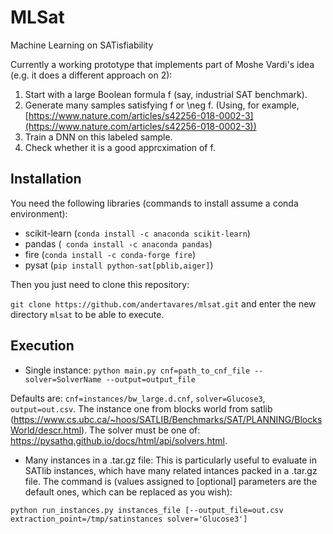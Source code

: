 # MLSat
Machine Learning on SATisfiability

Currently a working prototype that implements part of Moshe Vardi's idea (e.g. it does a different approach on 2):

1. Start with a large Boolean formula f (say, industrial SAT benchmark).
2. Generate many samples satisfying f or \neg f.
(Using, for example, [https://www.nature.com/articles/s42256-018-0002-3](https://www.nature.com/articles/s42256-018-0002-3))
3. Train a DNN on this labeled sample.
4. Check whether it is a good apprcximation of f.

## Installation

You need the following libraries (commands to install assume a conda environment):

* scikit-learn (`conda install -c anaconda scikit-learn`)
* pandas (` conda install -c anaconda pandas`)
* fire (`conda install -c conda-forge fire`)
* pysat (`pip install python-sat[pblib,aiger]`)

Then you just need to clone this repository:

`git clone https://github.com/andertavares/mlsat.git` and enter the new directory `mlsat` to be able to execute.

## Execution

* Single instance: 
`python main.py cnf=path_to_cnf_file --solver=SolverName --output=output_file`

Defaults are: `cnf=instances/bw_large.d.cnf`, `solver=Glucose3`, `output=out.csv`. The instance one from blocks world from satlib (https://www.cs.ubc.ca/~hoos/SATLIB/Benchmarks/SAT/PLANNING/BlocksWorld/descr.html). The solver must be one of: https://pysathq.github.io/docs/html/api/solvers.html.

* Many instances in a .tar.gz file:
This is particularly useful to evaluate in SATlib instances, which have many related intances packed in a .tar.gz file. The command is (values assigned to [optional] parameters are the default ones, which can be replaced as you wish):

`python run_instances.py instances_file [--output_file=out.csv extraction_point=/tmp/satinstances solver='Glucose3']`


